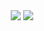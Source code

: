 <div align="center">

<img src="https://capsule-render.vercel.app/api?type=waving&color=0:B2EBF2,100:81D4FA&height=200&section=header&text=Hi!%20I'm%20SOHEE%20👋&fontSize=40&fontColor=ffffff&fontAlignY=40"/>

<img src="https://github-readme-stats.vercel.app/api?username=do2y&show_icons=true" />

</div>

